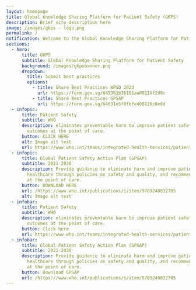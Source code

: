 ```yaml
---
layout: homepage
title: Global Knowledge Sharing Platform for Patient Safety (GKPS)
description: Brief site description here
image: /images/gkps - logo.png
permalink: /
notification: Welcome to the Global Knowledge Sharing Platform for Patient Safety!
sections:
  - hero:
      title: GKPS
      subtitle: Global Knowledge Sharing Platform for Patient Safety
      background: /images/gkpsbanner.png
      dropdown:
        title: Submit best practices
        options:
          - title: Share Best Practices WPSD 2023
            url: https://form.gov.sg/645363b36101aa00118f298c
          - title: Share Best Practices GPSAP
            url: https://form.gov.sg/64631e5f0fbfe400126c8e0d
  - infopic:
      title: Patient Safety
      subtitle: WHO
      description: eliminates preventable harm to improve patient safety and health
        outcomes at the point of care.
      button: CLICK HERE
      alt: Image alt text
      url: https://www.who.int/teams/integrated-health-services/patient-safety
  - infopic:
      title: Global Patient Safety Action Plan (GPSAP)
      subtitle: 2021-2030
      description: Provide guidance to eliminate harm and improve patient safety in
        healthcare through policies on safety and quality, and recommendations
        at the point of care.
      button: DOWNLOAD HERE
      url: /https://www.who.int/publications/i/item/9789240032705
      alt: Image alt text
  - infobar:
      title: Patient Safety
      subtitle: WHO
      description: eliminates preventable harm to improve patient safety and health
        outcomes at the point of care.
      button: Click here
      url: https://www.who.int/teams/integrated-health-services/patient-safety
  - infobar:
      title: Global Patient Safety Action Plan (GPSAP)
      subtitle: 2021-2030
      description: Provide guidance to eliminate harm and improve patient safety in
        healthcare through policies on safety and quality, and recommendations
        at the point of care.
      button: Download GPSAP
      url: /https://www.who.int/publications/i/item/9789240032705
---
```

